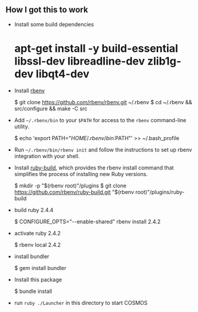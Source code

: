 ## How I got this to work

* Install some build dependencies

    # apt-get install -y build-essential libssl-dev libreadline-dev zlib1g-dev libqt4-dev

* Install [rbenv](https://github.com/rbenv/rbenv#basic-github-checkout)

    $ git clone https://github.com/rbenv/rbenv.git ~/.rbenv
    $ cd ~/.rbenv && src/configure && make -C src

* Add `~/.rbenv/bin` to your `$PATH` for access to the `rbenv` command-line utility.

    $ echo 'export PATH="$HOME/.rbenv/bin:$PATH"' >> ~/.bash_profile

* Run `~/.rbenv/bin/rbenv init` and follow the instructions to set up rbenv integration with your shell.

* Install [ruby-build](https://github.com/rbenv/ruby-build#installation), which provides the rbenv install command that simplifies the process of installing new Ruby versions.

    $ mkdir -p "$(rbenv root)"/plugins
    $ git clone https://github.com/rbenv/ruby-build.git "$(rbenv root)"/plugins/ruby-build

* build ruby 2.4.4

    $ CONFIGURE_OPTS="--enable-shared" rbenv install 2.4.2

* activate ruby 2.4.2

    $ rbenv local 2.4.2

* install bundler

    $ gem install bundler

* Install this package

    $ bundle install

* run `ruby ./Launcher` in this directory to start COSMOS
